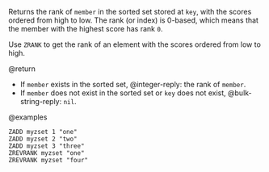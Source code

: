 Returns the rank of `member` in the sorted set stored at `key`, with the scores
ordered from high to low. The rank (or index) is 0-based, which means that the
member with the highest score has rank `0`.

Use `ZRANK` to get the rank of an element with the scores ordered from low to
high.

@return

- If `member` exists in the sorted set, @integer-reply: the rank of `member`.
- If `member` does not exist in the sorted set or `key` does not exist,
  @bulk-string-reply: `nil`.

@examples

```cli
ZADD myzset 1 "one"
ZADD myzset 2 "two"
ZADD myzset 3 "three"
ZREVRANK myzset "one"
ZREVRANK myzset "four"
```
